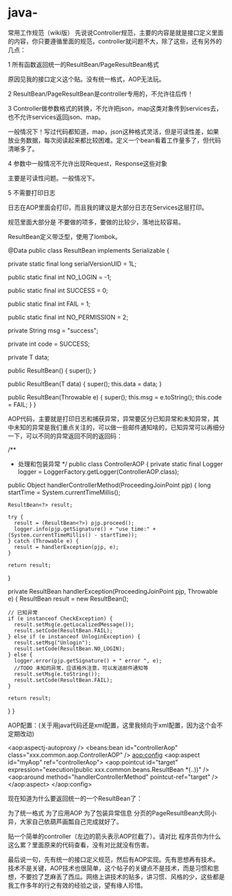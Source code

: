 # java-
常用工作规范（wiki版） 
先说说Controller规范，主要的内容是就是接口定义里面的内容，你只要遵循里面的规范，controller就问题不大，除了这些，还有另外的几点：



1 所有函数返回统一的ResultBean/PageResultBean格式

原因见我的接口定义这个贴。没有统一格式，AOP无法玩。



2 ResultBean/PageResultBean是controller专用的，不允许往后传！



3 Controller做参数格式的转换，不允许把json，map这类对象传到services去，也不允许services返回json、map。

一般情况下！写过代码都知道，map，json这种格式灵活，但是可读性差，如果放业务数据，每次阅读起来都比较困难。定义一个bean看着工作量多了，但代码清晰多了。



4 参数中一般情况不允许出现Request，Response这些对象

主要是可读性问题。一般情况下。



5 不需要打印日志

日志在AOP里面会打印，而且我的建议是大部分日志在Services这层打印。



规范里面大部分是 不要做的项多，要做的比较少，落地比较容易。



ResultBean定义带泛型，使用了lombok。

@Data
public class ResultBean<T> implements Serializable {

  private static final long serialVersionUID = 1L;

  public static final int NO_LOGIN = -1;

  public static final int SUCCESS = 0;

  public static final int FAIL = 1;

  public static final int NO_PERMISSION = 2;

  private String msg = "success";

  private int code = SUCCESS;

  private T data;

  public ResultBean() {
    super();
  }

  public ResultBean(T data) {
    super();
    this.data = data;
  }

  public ResultBean(Throwable e) {
    super();
    this.msg = e.toString();
    this.code = FAIL;
  }
}


AOP代码，主要就是打印日志和捕获异常，异常要区分已知异常和未知异常，其中未知的异常是我们重点关注的，可以做一些邮件通知啥的，已知异常可以再细分一下，可以不同的异常返回不同的返回码：

/**
 * 处理和包装异常
 */
public class ControllerAOP {
  private static final Logger logger = LoggerFactory.getLogger(ControllerAOP.class);

  public Object handlerControllerMethod(ProceedingJoinPoint pjp) {
    long startTime = System.currentTimeMillis();

    ResultBean<?> result;

    try {
      result = (ResultBean<?>) pjp.proceed();
      logger.info(pjp.getSignature() + "use time:" + (System.currentTimeMillis() - startTime));
    } catch (Throwable e) {
      result = handlerException(pjp, e);
    }

    return result;
  }

  private ResultBean<?> handlerException(ProceedingJoinPoint pjp, Throwable e) {
    ResultBean<?> result = new ResultBean();

    // 已知异常
    if (e instanceof CheckException) {
      result.setMsg(e.getLocalizedMessage());
      result.setCode(ResultBean.FAIL);
    } else if (e instanceof UnloginException) {
      result.setMsg("Unlogin");
      result.setCode(ResultBean.NO_LOGIN);
    } else {
      logger.error(pjp.getSignature() + " error ", e);
      //TODO 未知的异常，应该格外注意，可以发送邮件通知等
      result.setMsg(e.toString());
      result.setCode(ResultBean.FAIL);
    }

    return result;
  }
}


AOP配置：(关于用java代码还是xml配置，这里我倾向于xml配置，因为这个会不定期改动)

<!-- aop -->
  <aop:aspectj-autoproxy />
  <beans:bean id="controllerAop" class="xxx.common.aop.ControllerAOP" />
  <aop:config>
    <aop:aspect id="myAop" ref="controllerAop">
      <aop:pointcut id="target"
        expression="execution(public xxx.common.beans.ResultBean *(..))" />
      <aop:around method="handlerControllerMethod" pointcut-ref="target" />
    </aop:aspect>
  </aop:config>


现在知道为什么要返回统一的一个ResultBean了：

为了统一格式
为了应用AOP
为了包装异常信息
分页的PageResultBean大同小异，大家自己依葫芦画瓢自己完成就好了。



贴一个简单的controller（左边的箭头表示AOP拦截了）。请对比 程序员你为什么这么累？里面原来的代码查看，没有对比就没有伤害。






最后说一句，先有统一的接口定义规范，然后有AOP实现。先有思想再有技术。技术不是关键，AOP技术也很简单，这个帖子的关键点不是技术，而是习惯和思想，不要捡了芝麻丢了西瓜。网络上讲技术的贴多，讲习惯、风格的少，这些都是我工作多年的行之有效的经验之谈，望有缘人珍惜。

